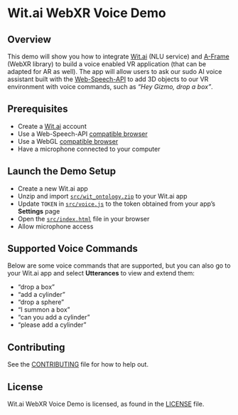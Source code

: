# Wit.ai WebXR Voice Demo


## Overview

This demo will show you how to integrate [Wit.ai](https://wit.ai) (NLU service) and [A-Frame](https://aframe.io/) (WebXR library) to build a voice enabled VR application (that can be adapted for AR as well). The app will allow users to ask our sudo AI voice assistant built with the [Web-Speech-API](https://developer.mozilla.org/en-US/docs/Web/API/Web_Speech_API/Using_the_Web_Speech_API) to add 3D objects to our VR environment with voice commands, such as _“Hey Gizmo, drop a box”_.


## Prerequisites



*   Create a [Wit.ai](https://wit.ai) account
*   Use a Web-Speech-API [compatible browser](https://developer.mozilla.org/en-US/docs/Web/API/Web_Speech_API#browser_compatibility)
*   Use a WebGL [compatible browser](https://developer.mozilla.org/en-US/docs/Web/API/WebGL_API#browser_compatibility)
*   Have a microphone connected to your computer


## Launch the Demo Setup



*   Create a new Wit.ai app
*   Unzip and import [`src/wit_ontology.zip`](src/wit_ontology.zip) to your Wit.ai app
*   Update `TOKEN` in  [`src/voice.js`](src/voice.js) to the token obtained from your app’s **Settings** page 
*   Open the [`src/index.html`](src/index.html) file in your browser
*   Allow microphone access


## Supported Voice Commands

Below are some voice commands that are supported, but you can also go to your Wit.ai app and select **Utterances** to view and extend them:



*   “drop a box”
*   “add a cylinder”
*   “drop a sphere”
*   “I summon a box”
*   “can you add a cylinder”
*   “please add a cylinder”


## Contributing

See the [CONTRIBUTING](CONTRIBUTING.md) file for how to help out.


## License

Wit.ai WebXR Voice Demo is licensed, as found in the [LICENSE](LICENSE) file.
